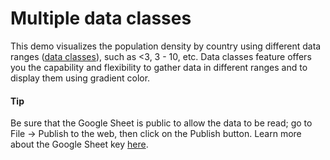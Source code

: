 # Multiple data classes

This demo visualizes the population density by country using different data ranges ([data classes](https://api.highcharts.com/highmaps/colorAxis.dataClasses)), such as <3, 3 - 10, etc.
Data classes feature offers you the capability and flexibility to gather data in different ranges and to display them using gradient color.

#### Tip

Be sure that the Google Sheet is public to allow the data to be read; go to File -> Publish to the web, then click on the Publish button.
Learn more about the Google Sheet key [here](https://api.highcharts.com/highcharts/data.googleSpreadsheetKey).

